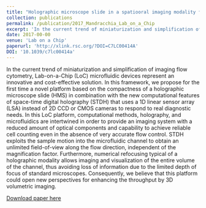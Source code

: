 ```yaml
---
title: "Holographic microscope slide in a spatiooral imaging modality for reliable 3D cell counting"
collection: publications
permalink: /publication/2017_Mandracchia_Lab_on_a_Chip
excerpt: 'In the current trend of miniaturization and simplification of imaging flow cytometry, Lab-on-a-Chip (LoC) microfluidic devices represent an innovative and cost-effective solution. In this framework, we propose for the first time a novel platform based on the compactness of a holographic microscope slide (HMS) in combination with the new computational features of space-time digital holography (STDH) that uses a 1D linear sensor array (LSA) instead of 2D CCD or CMOS cameras to respond to real diagnostic needs. In this LoC platform, computational methods, holography, and microfluidics are intertwined in order to provide an imaging system with a reduced amount of optical components and capability to achieve reliable cell counting even in the absence of very accurate flow control. STDH exploits the sample motion into the microfluidic channel to obtain an unlimited field-of-view along the flow direction, independent of the magnification factor. Furthermore, numerical refocusing typical of a holographic modality allows imaging and visualization of the entire volume of the channel, thus avoiding loss of information due to the limited depth of focus of standard microscopes. Consequently, we believe that this platform could open new perspectives for enhancing the throughput by 3D volumetric imaging.'
date: 2017-00-00
venue: 'Lab on a Chip'
paperurl: 'http://xlink.rsc.org/?DOI=C7LC00414A'
DOI: '10.1039/c7lc00414a'
---
```

In the current trend of miniaturization and simplification of imaging flow cytometry, Lab-on-a-Chip (LoC) microfluidic devices represent an innovative and cost-effective solution. In this framework, we propose for the first time a novel platform based on the compactness of a holographic microscope slide (HMS) in combination with the new computational features of space-time digital holography (STDH) that uses a 1D linear sensor array (LSA) instead of 2D CCD or CMOS cameras to respond to real diagnostic needs. In this LoC platform, computational methods, holography, and microfluidics are intertwined in order to provide an imaging system with a reduced amount of optical components and capability to achieve reliable cell counting even in the absence of very accurate flow control. STDH exploits the sample motion into the microfluidic channel to obtain an unlimited field-of-view along the flow direction, independent of the magnification factor. Furthermore, numerical refocusing typical of a holographic modality allows imaging and visualization of the entire volume of the channel, thus avoiding loss of information due to the limited depth of focus of standard microscopes. Consequently, we believe that this platform could open new perspectives for enhancing the throughput by 3D volumetric imaging.

[Download paper here](http://xlink.rsc.org/?DOI=C7LC00414A)
